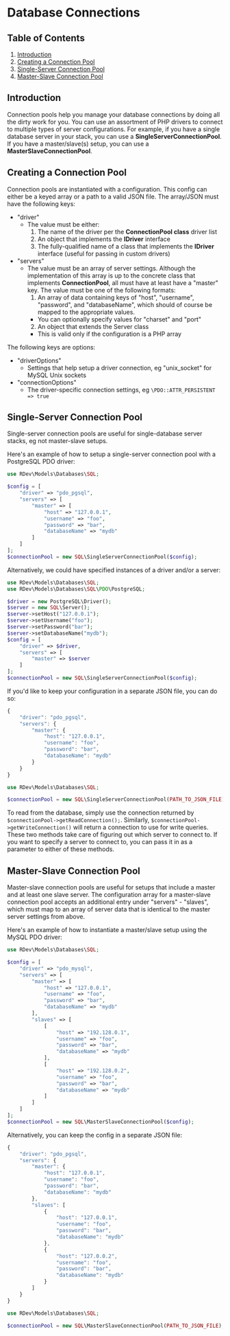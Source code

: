 # Database Connections

## Table of Contents
1. [Introduction](#introduction)
2. [Creating a Connection Pool](#creating-a-connection-pool)
3. [Single-Server Connection Pool](#single-server-connection-pool)
4. [Master-Slave Connection Pool](#master-slave-connection-pool)

## Introduction
Connection pools help you manage your database connections by doing all the dirty work for you.  You can use an assortment of PHP drivers to connect to multiple types of server configurations.  For example, if you have a single database server in your stack, you can use a **SingleServerConnectionPool**.  If you have a master/slave(s) setup, you can use a **MasterSlaveConnectionPool**.  

## Creating a Connection Pool
Connection pools are instantiated with a configuration.  This config can either be a keyed array or a path to a valid JSON file.  The array/JSON must have the following keys:
* "driver"
  * The value must be either:
    1. The name of the driver per the **ConnectionPool class** driver list
    2. An object that implements the **IDriver** interface
    3. The fully-qualified name of a class that implements the **IDriver** interface (useful for passing in custom drivers)
* "servers"
  * The value must be an array of server settings.  Although the implementation of this array is up to the concrete class that implements **ConnectionPool**, all must have at least have a "master" key.  The value must be one of the following formats:
    1. An array of data containing keys of "host", "username", "password", and "databaseName", which should of course be mapped to the appropriate values.
      * You can optionally specify values for "charset" and "port"
    2. An object that extends the Server class
      * This is valid only if the configuration is a PHP array
    
The following keys are options:
* "driverOptions"
  * Settings that help setup a driver connection, eg "unix_socket" for MySQL Unix sockets
* "connectionOptions"
  * The driver-specific connection settings, eg `\PDO::ATTR_PERSISTENT => true`
  
## Single-Server Connection Pool
Single-server connection pools are useful for single-database server stacks, eg not master-slave setups.

Here's an example of how to setup a single-server connection pool with a PostgreSQL PDO driver:
```php
use RDev\Models\Databases\SQL;

$config = [
    "driver" => "pdo_pgsql",
    "servers" => [
        "master" => [
            "host" => "127.0.0.1",
            "username" => "foo",
            "password" => "bar",
            "databaseName" => "mydb"
        ]
    ]
];
$connectionPool = new SQL\SingleServerConnectionPool($config);
```
Alternatively, we could have specified instances of a driver and/or a server:
```php
use RDev\Models\Databases\SQL;
use RDev\Models\Databases\SQL\PDO\PostgreSQL;

$driver = new PostgreSQL\Driver();
$server = new SQL\Server();
$server->setHost("127.0.0.1");
$server->setUsername("foo");
$server->setPassword("bar");
$server->setDatabaseName("mydb");
$config = [
    "driver" => $driver,
    "servers" => [
        "master" => $server
    ]
];
$connectionPool = new SQL\SingleServerConnectionPool($config);
```
If you'd like to keep your configuration in a separate JSON file, you can do so:
```javascript
{
    "driver": "pdo_pgsql",
    "servers": {
        "master": {
            "host": "127.0.0.1",
            "username": "foo",
            "password": "bar",
            "databaseName": "mydb"
        }
    }
}
```
```php
use RDev\Models\Databases\SQL;

$connectionPool = new SQL\SingleServerConnectionPool(PATH_TO_JSON_FILE);
```
To read from the database, simply use the connection returned by `$connectionPool->getReadConnection();`.  Similarly, `$connectionPool->getWriteConnection()` will return a connection to use for write queries.  These two methods take care of figuring out which server to connect to.  If you want to specify a server to connect to, you can pass it in as a parameter to either of these methods.

## Master-Slave Connection Pool
Master-slave connection pools are useful for setups that include a master and at least one slave server.  The configuration array for a master-slave connection pool accepts an additional entry under "servers" - "slaves", which must map to an array of server data that is identical to the master server settings from above.

Here's an example of how to instantiate a master/slave setup using the MySQL PDO driver:

```php
use RDev\Models\Databases\SQL;

$config = [
    "driver" => "pdo_mysql",
    "servers" => [
        "master" => [
            "host" => "127.0.0.1",
            "username" => "foo",
            "password" => "bar",
            "databaseName" => "mydb"
        ],
        "slaves" => [
            [
                "host" => "192.128.0.1",
                "username" => "foo",
                "password" => "bar",
                "databaseName" => "mydb"
            ],
            [
                "host" => "192.128.0.2",
                "username" => "foo",
                "password" => "bar",
                "databaseName" => "mydb"
            ]
        ]
    ]
];
$connectionPool = new SQL\MasterSlaveConnectionPool($config);
```
Alternatively, you can keep the config in a separate JSON file:
```javascript
{
    "driver": "pdo_pgsql",
    "servers": {
        "master": {
            "host": "127.0.0.1",
            "username": "foo",
            "password": "bar",
            "databaseName": "mydb"
        },
        "slaves": [
            {
                "host": "127.0.0.1",
                "username": "foo",
                "password": "bar",
                "databaseName": "mydb"
            },
            {
                "host": "127.0.0.2",
                "username": "foo",
                "password": "bar",
                "databaseName": "mydb"
            }
        ]
    }
}
```
```php
use RDev\Models\Databases\SQL;

$connectionPool = new SQL\MasterSlaveConnectionPool(PATH_TO_JSON_FILE);
```